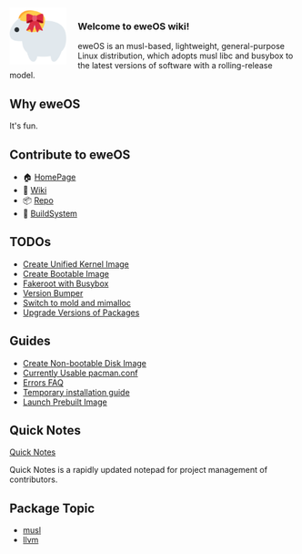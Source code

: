<img src="/uploads/logo.png" alt="eweOS Logo" width="100" style="float: left; margin-right: 20px;"/>

### **Welcome to eweOS wiki!**

eweOS is an musl-based, lightweight, general-purpose Linux distribution, which adopts musl libc and busybox to the latest versions of software with a rolling-release model.

## Why eweOS

It's fun.

## Contribute to eweOS

* :house: [HomePage](https://os.ewe.moe)
* :notebook_with_decorative_cover: [Wiki](https://os-wiki.ewe.moe)
* :package: [Repo](https://os-repo.ewe.moe)
* :hammer: [BuildSystem](https://os-build.ewe.moe)

## TODOs

- [Create Unified Kernel Image](/todos/uni-kernel-image)
- [Create Bootable Image](/todos/bootable-image)
- [Fakeroot with Busybox](/todos/fakeroot-busybox)
- [Version Bumper](/todos/version-bumper)
- [Switch to mold and mimalloc](/todos/switch-to-mold-mimalloc)
- [Upgrade Versions of Packages](/todos/upgrade-versions)

## Guides

- [Create Non-bootable Disk Image](/guides/create-nbootable-image)
- [Currently Usable pacman.conf](/guides/usable-pacman-conf)
- [Errors FAQ](/guides/errors-faq)
- [Temporary installation guide](https://os-wiki.ewe.moe/temporary-installation-guide.md)
- [Launch Prebuilt Image](/guides/launch-prebuilt-image)

## Quick Notes

[Quick Notes](/quick-notes)

Quick Notes is a rapidly updated notepad for project management of contributors.

## Package Topic

- [musl](/musl)
- [llvm](/llvm)